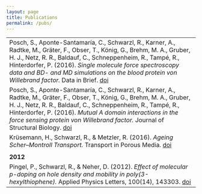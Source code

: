 ```yaml
---
layout: page
title: Publications
permalink: /pubs/
---
```


|   |
|:--|
|Posch, S., Aponte-Santamaría, C., Schwarzl, R., Karner, A., Radtke, M., Gräter, F., Obser, T., König, G., Brehm, M. A., Gruber, H. J., Netz, R. R., Baldauf, C., Schneppenheim, R., Tampé, R., Hinterdorfer, P. (2016). *Single molecule force spectroscopy data and BD- and MD simulations on the blood protein von Willebrand factor.* Data in Brief. [doi](http://doi.org/10.1016/j.dib.2016.07.031)|
|Posch, S., Aponte-Santamaría, C., Schwarzl, R., Karner, A., Radtke, M., Gräter, F., Obser, T., König, G., Brehm, M. A., Gruber, H. J., Netz, R. R., Baldauf, C., Schneppenheim, R., Tampé, R., Hinterdorfer, P. (2016). *Mutual A domain interactions in the force sensing protein von Willebrand factor.* Journal of Structural Biology. [doi](http://doi.org/10.1016/j.jsb.2016.04.012)|
|Krüsemann, H., Schwarzl, R., & Metzler, R. (2016). *Ageing Scher–Montroll Transport.* Transport in Porous Media. [doi](http://doi.org/10.1007/s11242-016-0686-y)|
|   |
|**2012**|
|Pingel, P., Schwarzl, R., & Neher, D. (2012). *Effect of molecular p-doping on hole density and mobility in poly(3-hexylthiophene).* Applied Physics Letters, 100(14), 143303. [doi](http://doi.org/10.1063/1.3701729)|
